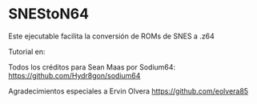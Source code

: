 # SNEStoN64
Este ejecutable facilita la conversión de ROMs de SNES a .z64

Tutorial en:

Todos los créditos para Sean Maas por Sodium64: https://github.com/Hydr8gon/sodium64

Agradecimientos especiales a Ervin Olvera https://github.com/eolvera85

